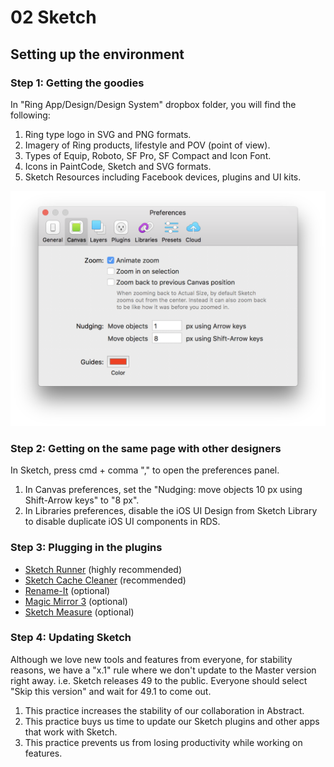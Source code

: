 # 02 Sketch

## Setting up the environment

### Step 1: Getting the goodies

In "Ring App/Design/Design System" dropbox folder, you will find the following:

1. Ring type logo in SVG and PNG formats.
2. Imagery of Ring products, lifestyle and POV \(point of view\).
3. Types of Equip, Roboto, SF Pro, SF Compact and Icon Font.
4. Icons in PaintCode, Sketch and SVG formats.
5. Sketch Resources including Facebook devices, plugins and UI kits.

![](../.gitbook/assets/tutorial-8-point.png)

### Step 2: Getting on the same page with other designers

In Sketch, press cmd + comma "," to open the preferences panel.

1. In Canvas preferences, set the "Nudging: move objects 10 px using Shift-Arrow keys" to "8 px".
2. In Libraries preferences, disable the iOS UI Design from Sketch Library to disable duplicate iOS UI components in RDS.

### Step 3: Plugging in the plugins

* [Sketch Runner](https://www.gitbook.com/book/kevinsmtenn/ring-design-system/edit#) \(highly recommended\)
* [Sketch Cache Cleaner](https://yo-op.github.io/sketchcachecleaner/) \(recommended\)
* [Rename-It](https://rodi01.github.io/RenameIt/) \(optional\)
* [Magic Mirror 3](https://magicsketch.io/mirror/) \(optional\)
* [Sketch Measure](https://github.com/utom/sketch-measure) \(optional\)

### Step 4: Updating Sketch

Although we love new tools and features from everyone, for stability reasons, we have a "x.1" rule where we don't update to the Master version right away. i.e. Sketch releases 49 to the public. Everyone should select "Skip this version" and wait for 49.1 to come out.

1. This practice increases the stability of our collaboration in Abstract.
2. This practice buys us time to update our Sketch plugins and other apps that work with Sketch.
3. This practice prevents us from losing productivity while working on features.

